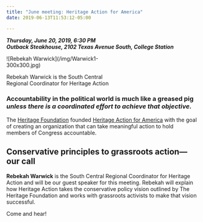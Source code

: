 ```yaml
---
title: "June meeting: Heritage Action for America"
date: 2019-06-13T11:53:12-05:00

---
```


**_Thursday, June 20, 2019, 6:30 PM_**  
**_Outback Steakhouse, 2102 Texas Avenue South, College Station_**

<div style="width: 273px" class="wp-caption alignright" style="float:right;margin:0 0 20px 20px;"> ![Rebekah Warwick](/img/Warwick1-300x300.jpg)

Rebekah Warwick is the South Central Regional Coordinator for Heritage Action

</div>

### **Accountability in the political world is much like a greased pig** _unless there is a coordinated effort to achieve that objective._

The [Heritage Foundation](https://www.heritage.org/) founded [Heritage Action for America](https://heritageaction.com/) with the goal of creating an organization that can take meaningful action to hold members of Congress accountable.

## Conservative principles to grassroots action—our call

**Rebekah Warwick** is the South Central Regional Coordinator for Heritage Action and will be our guest speaker for this meeting. Rebekah will explain how Heritage Action takes the conservative policy vision outlined by The Heritage Foundation and works with grassroots activists to make that vision successful.

Come and hear!